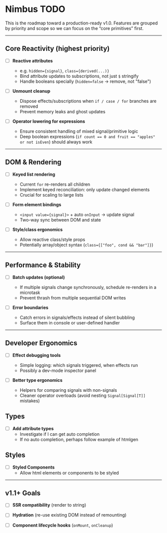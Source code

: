 # Nimbus TODO

This is the roadmap toward a production-ready v1.0.
Features are grouped by priority and scope so we can focus on the “core primitives” first.

---

## Core Reactivity (highest priority)
- [ ] **Reactive attributes**
  - e.g. `hidden={signal}`, `class={derived(...)}`
  - Bind attribute updates to subscriptions, not just `$` stringify
  - Handle booleans specially (`hidden=false` → remove, not "false")

- [ ] **Unmount cleanup**
  - Dispose effects/subscriptions when `if / case / for` branches are removed
  - Prevent memory leaks and ghost updates

- [ ] **Operator lowering for expressions**
  - Ensure consistent handling of mixed signal/primitive logic
  - Deep boolean expressions (`if count == 0 and fruit == "apples" or not isEven`) should always work

---

## DOM & Rendering
- [ ] **Keyed list rendering**
  - Current `for` re-renders all children
  - Implement keyed reconciliation: only update changed elements
  - Crucial for scaling to large lists

- [ ] **Form element bindings**
  - `<input value={signal}>` + auto `onInput` → update signal
  - Two-way sync between DOM and state

- [ ] **Style/class ergonomics**
  - Allow reactive class/style props
  - Potentially array/object syntax (`class={["foo", cond && "bar"]}`)

---

## Performance & Stability
- [ ] **Batch updates (optional)**
  - If multiple signals change synchronously, schedule re-renders in a microtask
  - Prevent thrash from multiple sequential DOM writes

- [ ] **Error boundaries**
  - Catch errors in signals/effects instead of silent bubbling
  - Surface them in console or user-defined handler

---

## Developer Ergonomics
- [ ] **Effect debugging tools**
  - Simple logging: which signals triggered, when effects run
  - Possibly a dev-mode inspector panel

- [ ] **Better type ergonomics**
  - Helpers for comparing signals with non-signals
  - Cleaner operator overloads (avoid nesting `Signal[Signal[T]]` mistakes)

## Types
- [ ] **Add attribute types**
	- Investigate if I can get auto completion
	- If no auto completion, perhaps follow example of htmlgen

## Styles
- [ ] **Styled Components**
	- Allow html elements or components to be styled

---

## v1.1+ Goals
- [ ] **SSR compatibility** (render to string)
- [ ] **Hydration** (re-use existing DOM instead of remounting)
- [ ] **Component lifecycle hooks** (`onMount`, `onCleanup`)

